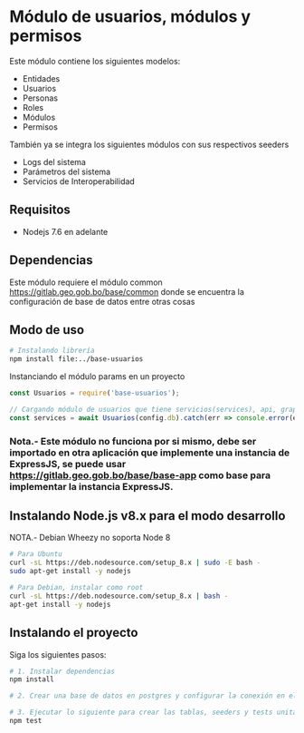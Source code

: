 # Módulo de usuarios, módulos y permisos

Este módulo contiene los siguientes modelos:

- Entidades
- Usuarios
- Personas
- Roles
- Módulos
- Permisos

También ya se integra los siguientes módulos con sus respectivos seeders

- Logs del sistema
- Parámetros del sistema
- Servicios de Interoperabilidad

## Requisitos
- Nodejs 7.6 en adelante

## Dependencias
Este módulo requiere el módulo common https://gitlab.geo.gob.bo/base/common donde se encuentra la configuración de base de datos entre otras cosas

## Modo de uso

``` bash
# Instalando librería
npm install file:../base-usuarios
```

Instanciando el módulo params en un proyecto
``` js
const Usuarios = require('base-usuarios');

// Cargando módulo de usuarios que tiene servicios(services), api, graphql y sus modelos(_models)
const services = await Usuarios(config.db).catch(err => console.error(err));

```

### Nota.- Este módulo no funciona por si mismo, debe ser importado en otra aplicación que implemente una instancia de ExpressJS, se puede usar https://gitlab.geo.gob.bo/base/base-app como base para implementar la instancia ExpressJS.

## Instalando Node.js v8.x para el modo desarrollo

NOTA.- Debian Wheezy no soporta Node 8

``` bash
# Para Ubuntu
curl -sL https://deb.nodesource.com/setup_8.x | sudo -E bash -
sudo apt-get install -y nodejs

# Para Debian, instalar como root
curl -sL https://deb.nodesource.com/setup_8.x | bash -
apt-get install -y nodejs
```

## Instalando el proyecto

Siga los siguientes pasos:

``` bash
# 1. Instalar dependencias
npm install

# 2. Crear una base de datos en postgres y configurar la conexión en el módulo common instalado fuera del proyecto en  [Ruta del proyecto]/common/src/config/db.js (Este archivo se obtiene copiando el archivo db.js.sample)

# 3. Ejecutar lo siguiente para crear las tablas, seeders y tests unitarios de las 3 capas del DDD, esto eliminará las tablas y los datos de estas para reescribirlos
npm test

```
